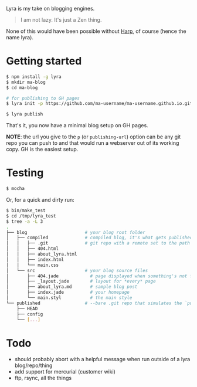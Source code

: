 Lyra is my take on blogging engines.

> I am not lazy. It's just a Zen thing.

None of this would have been possible without [Harp](http://harpjs.com/), of
course (hence the name lyra).


# Getting started

```bash
$ npm install -g lyra
$ mkdir ma-blog
$ cd ma-blog

# for publishing to GH pages
$ lyra init -p https://github.com/ma-username/ma-username.github.io.git

$ lyra publish
```

That's it, you now have a minimal blog setup on GH pages.

**NOTE**: the url you give to the `p` (or `publishing-url`) option can be any
git repo you can push to and that would run a webserver out of its working
copy. GH is the easiest setup.


# Testing

```bash
$ mocha
```

Or, for a quick and dirty run:

```bash
$ bin/make_test
$ cd /tmp/lyra_test
$ tree -a -L 3
.
├── blog                      # your blog root folder
│   ├── compiled              # compiled blog, it's what gets published
│   │   ├── .git              # git repo with a remote set to the path of `published`
│   │   ├── 404.html
│   │   ├── about_lyra.html
│   │   ├── index.html
│   │   └── main.css
│   └── src                   # your blog source files
│       ├── 404.jade            # page displayed when something's not found
│       ├── _layout.jade        # layout for *every* page
│       ├── about_lyra.md       # sample blog post
│       ├── index.jade          # your homepage
│       └── main.styl           # the main style
└── published                 # --bare .git repo that simulates the `publishing` remote
    ├── HEAD
    ├── config
    └── [...]
```


# Todo

- should probably abort with a helpful message when run outside of a lyra blog/repo/thing
- add support for mercurial (customer wiki)
- ftp, rsync, all the things
